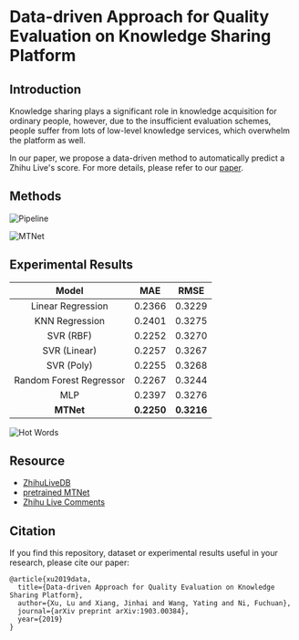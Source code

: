 # Data-driven Approach for Quality Evaluation on Knowledge Sharing Platform

## Introduction
Knowledge sharing plays a significant role in knowledge acquisition for ordinary people,
however, due to the insufficient evaluation schemes, people suffer from lots of low-level
knowledge services, which overwhelm the platform as well.

In our paper, we propose a data-driven method to automatically predict a Zhihu Live's
score. For more details, please refer to our [paper](https://arxiv.org/abs/1903.00384).

## Methods
![Pipeline](./pipeline.png)

![MTNet](./mtnet.png)


## Experimental Results
| Model | MAE | RMSE |   
| :---: | :---: | :---: | 
| Linear Regression | 0.2366 | 0.3229 |
| KNN Regression | 0.2401 | 0.3275 |
| SVR (RBF) | 0.2252 | 0.3270 |
| SVR (Linear) | 0.2257 | 0.3267 |
| SVR (Poly) | 0.2255 | 0.3268 |
| Random Forest Regressor | 0.2267 | 0.3244 |
| MLP | 0.2397 | 0.3276 |
| **MTNet** | **0.2250** | **0.3216** |

![Hot Words](./hot_words.png)

## Resource
* [ZhihuLiveDB](https://drive.google.com/open?id=1qIOHy5oADGfJLt5C6YHr5TxJLdND4Im2) 
* [pretrained MTNet](./analysis/model/ZhihuLive_MTNet.pth)
* [Zhihu Live Comments](https://drive.google.com/file/d/1MbezeRjCy5NUkrP2p8KzHqO66fNVANue/view?usp=sharing)

## Citation
If you find this repository, dataset or experimental results useful in your research, please cite our paper:
```
@article{xu2019data,
  title={Data-driven Approach for Quality Evaluation on Knowledge Sharing Platform},
  author={Xu, Lu and Xiang, Jinhai and Wang, Yating and Ni, Fuchuan},
  journal={arXiv preprint arXiv:1903.00384},
  year={2019}
}
``` 